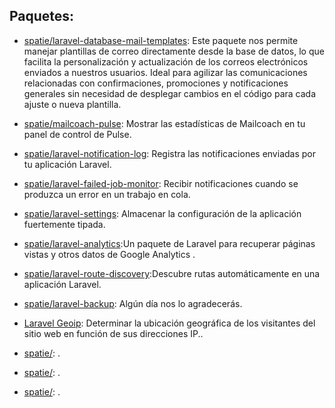 
## Paquetes:

- [spatie/laravel-database-mail-templates](https://github.com/spatie/laravel-database-mail-templates): Este paquete nos permite manejar plantillas de correo directamente desde la base de datos, lo que facilita la personalización y actualización de los correos electrónicos enviados a nuestros usuarios. Ideal para agilizar las comunicaciones relacionadas con confirmaciones, promociones y notificaciones generales sin necesidad de desplegar cambios en el código para cada ajuste o nueva plantilla.


- [spatie/mailcoach-pulse](https://github.com/spatie/mailcoach-pulse): Mostrar las estadísticas de Mailcoach en tu panel de control de Pulse.





- [spatie/laravel-notification-log](spatie.be/docs/laravel-notification-log): Registra las notificaciones enviadas por tu aplicación Laravel.






- [spatie/laravel-failed-job-monitor](https://github.com/spatie/laravel-failed-job-monitor): Recibir notificaciones cuando se produzca un error en un trabajo en cola.





- [spatie/laravel-settings](https://github.com/spatie/laravel-settings): Almacenar la configuración de la aplicación fuertemente tipada.







- [spatie/laravel-analytics](https://github.com/spatie/laravel-analytics):Un paquete de Laravel para recuperar páginas vistas y otros datos de Google Analytics .


- [spatie/laravel-route-discovery](https://spatie.be/docs/laravel-route-discovery/v1/introduction):Descubre rutas automáticamente en una aplicación Laravel.


- [spatie/laravel-backup](https://spatie.be/docs/laravel-backup/v8/introduction): Algún día nos lo agradecerás.


- [Laravel Geoip](https://lyften.com/projects/laravel-geoip/): Determinar la ubicación geográfica de los visitantes del sitio web en función de sus direcciones IP..
- [spatie/](): .
- [spatie/](): .
- [spatie/](): .




